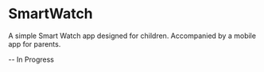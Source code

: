 # SmartWatch
A simple Smart Watch app designed for children.
Accompanied by a mobile app for parents.


-- In Progress
